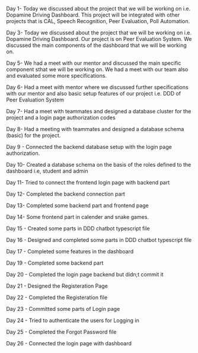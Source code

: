 Day 1- Today we discussed about the project that we will be working on i.e. Dopamine Driving Dashboard. This project will be integrated with other projects that is CAL, Speech Recognition, Peer Evaluation, Poll Automation.

Day 3- Today we discussed about the project that we will be working on i.e. Dopamine Driving Dashboard. Our project is on Peer Evaluation System. We discussed the main components of the dashboard that we will be working on.

Day 5- We had a meet with our mentor and discussed the main specific component sthat we will be working on. We had a meet with our team also and evaluated some more specifications.

Day 6- Had a meet with mentor where we discussed further specifications with our mentor and also basic setup features of our project i.e. DDD of Peer Evaluation System

Day 7-  Had a meet with teammates and designed a database cluster for the project and a login page authorization codes

Day 8-  Had a meeting with teammates and designed a database schema (basic) for the project.

Day 9 - Connected the backend database setup with the login page authorization.

Day 10- Created a database schema on the basis of the roles defined to the dashboard i.e, student and admin

Day 11- Tried to connect the frontend login page with backend part

Day 12- Completed the backend connection part

Day 13- Completed some backend part and frontend page

Day 14- Some frontend part in calender and snake games.

Day 15 - Created some parts in DDD chatbot typescript file

Day 16 - Designed and completed some parts in DDD chatbot typescript file

Day 17 - Completed some features in the dashboard

Day 19 - Completed some backend part

Day 20 - Completed the login page backend but didn;t commit it

Day 21 - Designed the Registeration Page 

Day 22 - Completed the Registeration file

Day 23 - Committed some parts of Login page 

Day 24 - Tried to authenticate the users for Logging in 

Day 25 - Completed the Forgot Password file

Day 26 - Connected the login page with dashboard
